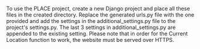 To use the PLACE project, create a new Django project and place all these files in the created directory. Replace the generated
urls.py file with the one provided and add the settings in the additional_settings.py file to the project's settings.py. The
last 3 settings in additional_settings.py are appended to the existing setting. Please note that in order for the Current
Location function to work, the website must be served over HTTPS. 
